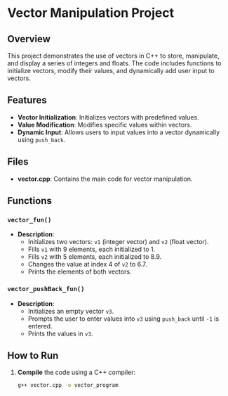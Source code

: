 # Vector Manipulation Project

## Overview

This project demonstrates the use of vectors in C++ to store, manipulate, and display a series of integers and floats. The code includes functions to initialize vectors, modify their values, and dynamically add user input to vectors.

## Features

- **Vector Initialization**: Initializes vectors with predefined values.
- **Value Modification**: Modifies specific values within vectors.
- **Dynamic Input**: Allows users to input values into a vector dynamically using `push_back`.

## Files

- **vector.cpp**: Contains the main code for vector manipulation.

## Functions

### `vector_fun()`

- **Description**: 
  - Initializes two vectors: `v1` (integer vector) and `v2` (float vector).
  - Fills `v1` with 9 elements, each initialized to 1.
  - Fills `v2` with 5 elements, each initialized to 8.9.
  - Changes the value at index 4 of `v2` to 6.7.
  - Prints the elements of both vectors.

### `vector_pushBack_fun()`

- **Description**: 
  - Initializes an empty vector `v3`.
  - Prompts the user to enter values into `v3` using `push_back` until `-1` is entered.
  - Prints the values in `v3`.

## How to Run

1. **Compile** the code using a C++ compiler:
   ```sh
   g++ vector.cpp -o vector_program
